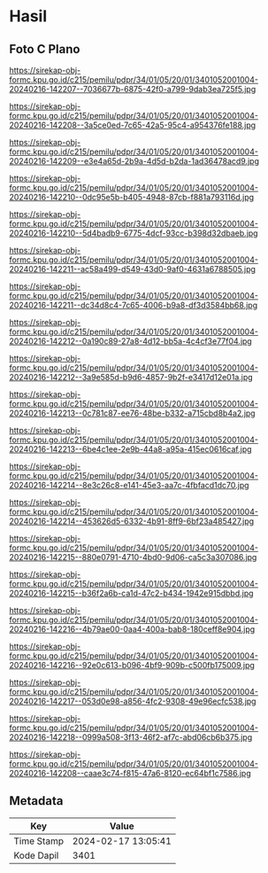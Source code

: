 # Hasil

## Foto C Plano

https://sirekap-obj-formc.kpu.go.id/c215/pemilu/pdpr/34/01/05/20/01/3401052001004-20240216-142207--7036677b-6875-42f0-a799-9dab3ea725f5.jpg

https://sirekap-obj-formc.kpu.go.id/c215/pemilu/pdpr/34/01/05/20/01/3401052001004-20240216-142208--3a5ce0ed-7c65-42a5-95c4-a954376fe188.jpg

https://sirekap-obj-formc.kpu.go.id/c215/pemilu/pdpr/34/01/05/20/01/3401052001004-20240216-142209--e3e4a65d-2b9a-4d5d-b2da-1ad36478acd9.jpg

https://sirekap-obj-formc.kpu.go.id/c215/pemilu/pdpr/34/01/05/20/01/3401052001004-20240216-142210--0dc95e5b-b405-4948-87cb-f881a793116d.jpg

https://sirekap-obj-formc.kpu.go.id/c215/pemilu/pdpr/34/01/05/20/01/3401052001004-20240216-142210--5d4badb9-6775-4dcf-93cc-b398d32dbaeb.jpg

https://sirekap-obj-formc.kpu.go.id/c215/pemilu/pdpr/34/01/05/20/01/3401052001004-20240216-142211--ac58a499-d549-43d0-9af0-4631a6788505.jpg

https://sirekap-obj-formc.kpu.go.id/c215/pemilu/pdpr/34/01/05/20/01/3401052001004-20240216-142211--dc34d8c4-7c65-4006-b9a8-df3d3584bb68.jpg

https://sirekap-obj-formc.kpu.go.id/c215/pemilu/pdpr/34/01/05/20/01/3401052001004-20240216-142212--0a190c89-27a8-4d12-bb5a-4c4cf3e77f04.jpg

https://sirekap-obj-formc.kpu.go.id/c215/pemilu/pdpr/34/01/05/20/01/3401052001004-20240216-142212--3a9e585d-b9d6-4857-9b2f-e3417d12e01a.jpg

https://sirekap-obj-formc.kpu.go.id/c215/pemilu/pdpr/34/01/05/20/01/3401052001004-20240216-142213--0c781c87-ee76-48be-b332-a715cbd8b4a2.jpg

https://sirekap-obj-formc.kpu.go.id/c215/pemilu/pdpr/34/01/05/20/01/3401052001004-20240216-142213--6be4c1ee-2e9b-44a8-a95a-415ec0616caf.jpg

https://sirekap-obj-formc.kpu.go.id/c215/pemilu/pdpr/34/01/05/20/01/3401052001004-20240216-142214--8e3c26c8-e141-45e3-aa7c-4fbfacd1dc70.jpg

https://sirekap-obj-formc.kpu.go.id/c215/pemilu/pdpr/34/01/05/20/01/3401052001004-20240216-142214--453626d5-6332-4b91-8ff9-6bf23a485427.jpg

https://sirekap-obj-formc.kpu.go.id/c215/pemilu/pdpr/34/01/05/20/01/3401052001004-20240216-142215--880e0791-4710-4bd0-9d06-ca5c3a307086.jpg

https://sirekap-obj-formc.kpu.go.id/c215/pemilu/pdpr/34/01/05/20/01/3401052001004-20240216-142215--b36f2a6b-ca1d-47c2-b434-1942e915dbbd.jpg

https://sirekap-obj-formc.kpu.go.id/c215/pemilu/pdpr/34/01/05/20/01/3401052001004-20240216-142216--4b79ae00-0aa4-400a-bab8-180ceff8e904.jpg

https://sirekap-obj-formc.kpu.go.id/c215/pemilu/pdpr/34/01/05/20/01/3401052001004-20240216-142216--92e0c613-b096-4bf9-909b-c500fb175009.jpg

https://sirekap-obj-formc.kpu.go.id/c215/pemilu/pdpr/34/01/05/20/01/3401052001004-20240216-142217--053d0e98-a856-4fc2-9308-49e96ecfc538.jpg

https://sirekap-obj-formc.kpu.go.id/c215/pemilu/pdpr/34/01/05/20/01/3401052001004-20240216-142218--0999a508-3f13-46f2-af7c-abd06cb6b375.jpg

https://sirekap-obj-formc.kpu.go.id/c215/pemilu/pdpr/34/01/05/20/01/3401052001004-20240216-142208--caae3c74-f815-47a6-8120-ec64bf1c7586.jpg


## Metadata

| Key        | Value               |
| ---------- | ------------------- |
| Time Stamp | 2024-02-17 13:05:41 |
| Kode Dapil | 3401                |



